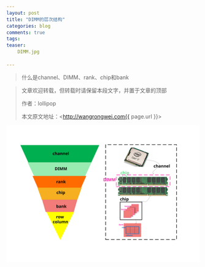 ```yaml
---
layout: post
title: "DIMM的层次结构"
categories: blog
comments: true
tags: 
teaser:
    DIMM.jpg

---
```


> 什么是channel、DIMM、rank、chip和bank

> 文章欢迎转载，但转载时请保留本段文字，并置于文章的顶部
>
> 作者：lollipop
>
> 本文原文地址：<http://wangrongwei.com{{ page.url }}>



![svg](DIMM-structure.svg)

